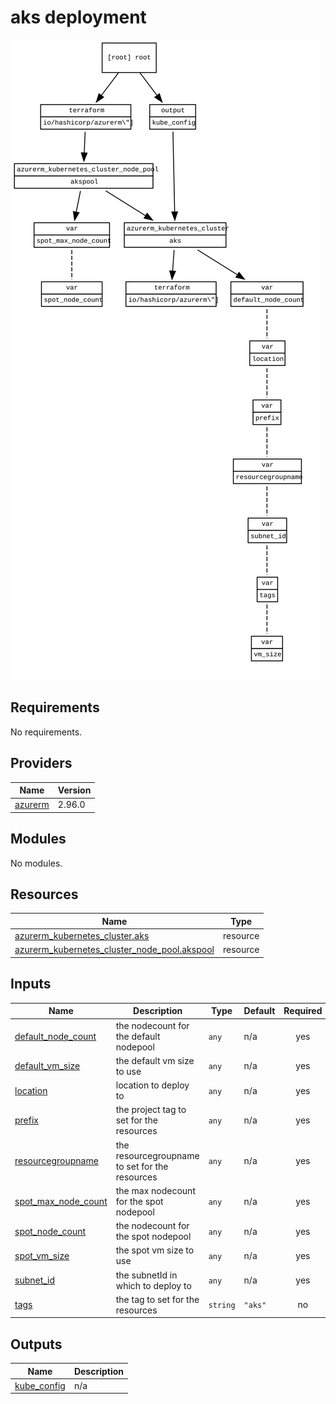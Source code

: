 <!-- BEGIN_TF_DOCS -->
# aks deployment
![Diagram](./graph.svg)

## Requirements

No requirements.

## Providers

| Name | Version |
|------|---------|
| <a name="provider_azurerm"></a> [azurerm](#provider\_azurerm) | 2.96.0 |

## Modules

No modules.

## Resources

| Name | Type |
|------|------|
| [azurerm_kubernetes_cluster.aks](https://registry.terraform.io/providers/hashicorp/azurerm/latest/docs/resources/kubernetes_cluster) | resource |
| [azurerm_kubernetes_cluster_node_pool.akspool](https://registry.terraform.io/providers/hashicorp/azurerm/latest/docs/resources/kubernetes_cluster_node_pool) | resource |

## Inputs

| Name | Description | Type | Default | Required |
|------|-------------|------|---------|:--------:|
| <a name="input_default_node_count"></a> [default\_node\_count](#input\_default\_node\_count) | the nodecount for the default nodepool | `any` | n/a | yes |
| <a name="input_default_vm_size"></a> [default\_vm\_size](#input\_default\_vm\_size) | the default vm size to use | `any` | n/a | yes |
| <a name="input_location"></a> [location](#input\_location) | location to deploy to | `any` | n/a | yes |
| <a name="input_prefix"></a> [prefix](#input\_prefix) | the project tag to set for the resources | `any` | n/a | yes |
| <a name="input_resourcegroupname"></a> [resourcegroupname](#input\_resourcegroupname) | the resourcegroupname to set for the resources | `any` | n/a | yes |
| <a name="input_spot_max_node_count"></a> [spot\_max\_node\_count](#input\_spot\_max\_node\_count) | the max nodecount for the spot nodepool | `any` | n/a | yes |
| <a name="input_spot_node_count"></a> [spot\_node\_count](#input\_spot\_node\_count) | the nodecount for the spot nodepool | `any` | n/a | yes |
| <a name="input_spot_vm_size"></a> [spot\_vm\_size](#input\_spot\_vm\_size) | the spot vm size to use | `any` | n/a | yes |
| <a name="input_subnet_id"></a> [subnet\_id](#input\_subnet\_id) | the subnetId in which to deploy to | `any` | n/a | yes |
| <a name="input_tags"></a> [tags](#input\_tags) | the tag to set for the resources | `string` | `"aks"` | no |

## Outputs

| Name | Description |
|------|-------------|
| <a name="output_kube_config"></a> [kube\_config](#output\_kube\_config) | n/a |
<!-- END_TF_DOCS -->